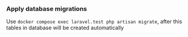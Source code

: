 ### Apply database migrations
Use `docker compose exec laravel.test php artisan migrate`, after this tables in database will be created automatically
